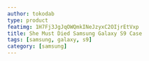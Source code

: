 ```yaml
---
author: tokodab
type: product
featimg: 1H7Fj3JgJqOWQmkINeJzyxC2OIjrEtVxp
title: She Must Died Samsung Galaxy S9 Case
tags: [samsung, galaxy, s9]
category: [samsung]
---
```

